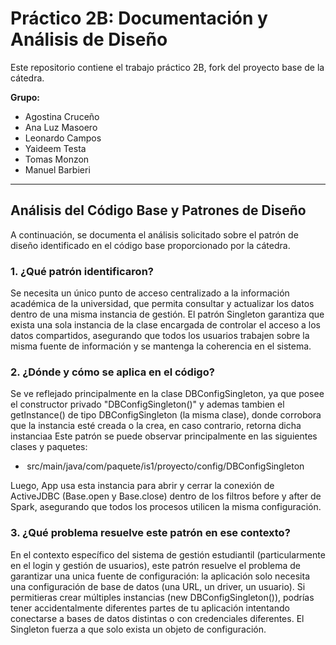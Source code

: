 # Práctico 2B: Documentación y Análisis de Diseño

Este repositorio contiene el trabajo práctico 2B, fork del proyecto base de la cátedra.

**Grupo:**
* Agostina Cruceño
* Ana Luz Masoero
* Leonardo Campos
* Yaideem Testa
* Tomas Monzon
* Manuel Barbieri 

---

## Análisis del Código Base y Patrones de Diseño

A continuación, se documenta el análisis solicitado sobre el patrón de diseño identificado en el código base proporcionado por la cátedra.

### 1. ¿Qué patrón identificaron?

Se necesita un único punto de acceso centralizado a la información académica de la universidad, que permita consultar y actualizar los datos dentro de una misma instancia de gestión.
El patrón Singleton garantiza que exista una sola instancia de la clase encargada de controlar el acceso a los datos compartidos, asegurando que todos los usuarios trabajen sobre la misma fuente de información y se mantenga la coherencia en el sistema.

### 2. ¿Dónde y cómo se aplica en el código?

Se ve reflejado principalmente en la clase DBConfigSingleton, ya que posee el constructor privado "DBConfigSingleton()" y ademas tambien el getInstance() de tipo DBConfigSingleton (la misma clase), donde corrobora que la instancia esté creada o la crea, en caso contrario, retorna dicha instanciaa
Este patrón se puede observar principalmente en las siguientes clases y paquetes:
* ⁠⁠ src/main/java/com/paquete/is1/proyecto/config/DBConfigSingleton ⁠

Luego, App usa esta instancia para abrir y cerrar la conexión de ActiveJDBC (Base.open y Base.close) dentro de los filtros before y after de Spark, asegurando que todos los procesos utilicen la misma configuración.

### 3. ¿Qué problema resuelve este patrón en ese contexto?

En el contexto específico del sistema de gestión estudiantil (particularmente en el login y gestión de usuarios), este patrón resuelve el problema de garantizar una unica fuente de configuración: la aplicación solo necesita una configuración de base de datos (una URL, un driver, un usuario). Si permitieras crear múltiples instancias (new DBConfigSingleton()), podrías tener accidentalmente diferentes partes de tu aplicación intentando conectarse a bases de datos distintas o con credenciales diferentes. El Singleton fuerza a que solo exista un objeto de configuración.